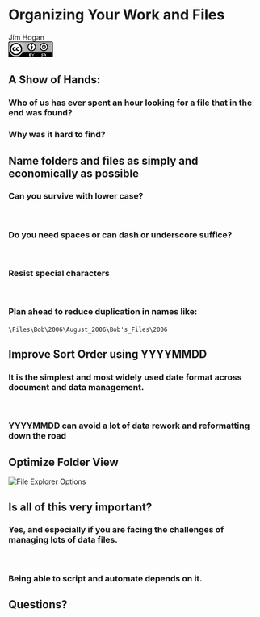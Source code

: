 # Organizing Your Work and Files
Jim Hogan  
![CC BY-SA 4.0](../images/cc_by-sa_4.png)  



## A Show of Hands:

### Who of us has ever spent an hour looking for a file that in the end **was** found?

### Why was it hard to find?

## Name folders and files as simply and economically as possible

### Can you survive with lower case?
<br>

### Do you need spaces or can dash or underscore suffice?
<br>

### Resist special characters
<br>

### Plan ahead to reduce duplication in names like:
```
\Files\Bob\2006\August_2006\Bob's_Files\2006
```
## Improve Sort Order using YYYYMMDD

### It is the simplest and most widely used date format across document and data management.
<br>

### YYYYMMDD can avoid a lot of data rework and reformatting down the road

## Optimize Folder View

![File Explorer Options](../images/folder_view.png)

## Is all of this very important?

### Yes, and especially if you are facing the challenges of managing lots of data files.
<br>

### Being able to script and automate depends on it.

## Questions?





